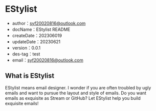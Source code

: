 # EStylist


- author：syf20020816@outlook.com
- docName：EStylist README
- createDate：202306019
- updateDate：20230621
- version：0.0.1
- des-tag：test
- email：syf20020816@outlook.com

## What is EStylist

EStylist means email designer. I wonder if you are often troubled by ugly emails and want to pursue the layout and style of emails. Do you want emails as exquisite as Stream or GitHub? Let EStylist help you build exquisite emails! 

